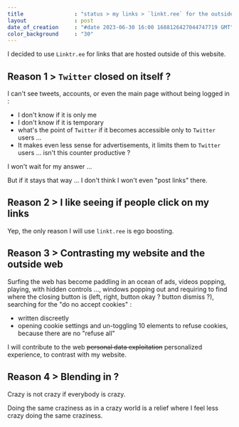 ```yaml
---
title                : "status > my links > `linkt.ree` for the outside"
layout               : post
date_of_creation     : "#date 2023-06-30 16:00 1688126427044747719 GMT"
color_background     : "30"
---
```


I decided to use `Linktr.ee` for links that are hosted outside of this website.

## Reason 1 > `Twitter` closed on itself ?

I can't see tweets, accounts, or even the main page without being logged in :
- I don't know if it is only me
- I don't know if it is temporary
- what's the point of `Twitter` if it becomes accessible only to `Twitter` users ...
- It makes even less sense for advertisements, it limits them to `Twitter` users ... isn't this counter productive ?

I won't wait for my answer ...

But if it stays that way ... I don't think I won't even "post links" there.

## Reason 2 > I like seeing if people click on my links

Yep, the only reason I will use `linkt.ree` is ego boosting.

## Reason 3 > Contrasting my website and the outside web

Surfing the web has become paddling in an ocean of ads, videos popping, playing, with hidden controls ..., windows popping out and requiring to find where the closing button is (left, right, button okay ? button dismiss ?), searching for the "do no accept cookies" :
- written discreetly
- opening cookie settings and un-toggling 10 elements to refuse cookies, because there are no "refuse all"
  
I will contribute to the web ~~personal data exploitation~~ personalized experience, to contrast with my website.

## Reason 4 > Blending in ?

Crazy is not crazy if everybody is crazy.

Doing the same craziness as in a crazy world is a relief where I feel less crazy doing the same craziness.
